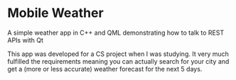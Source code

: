 # Mobile Weather
A simple weather app in C++ and QML demonstrating how to talk to REST APIs with Qt

This app was developed for a CS project when I was studying. It very much fulfilled the requirements meaning you can actually search for your city and get a (more or less accurate) weather forecast for the next 5 days.
 
 
 

 

   
